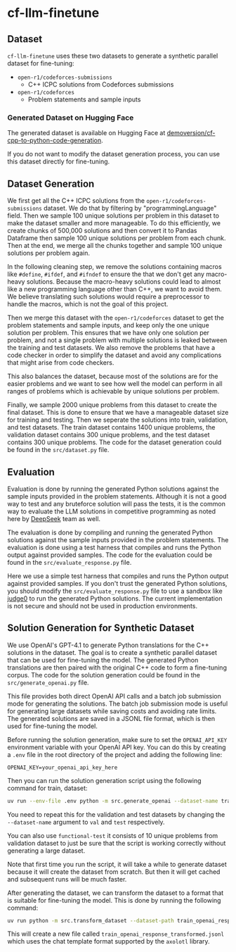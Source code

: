 # cf-llm-finetune

## Dataset
`cf-llm-finetune` uses these two datasets to generate a synthetic parallel dataset for fine-tuning:
- `open-r1/codeforces-submissions`
    - C++ ICPC solutions from Codeforces submissions
- `open-r1/codeforces`
    - Problem statements and sample inputs

### Generated Dataset on Hugging Face
The generated dataset is available on Hugging Face at [demoversion/cf-cpp-to-python-code-generation](https://huggingface.co/datasets/demoversion/cf-cpp-to-python-code-generation).

If you do not want to modify the dataset generation process, you can use this dataset directly for fine-tuning.

## Dataset Generation
We first get all the C++ ICPC solutions from the `open-r1/codeforces-submissions` dataset. We do that by filtering by "programmingLanguage" field. Then we sample 100 unique solutions per problem in this dataset to make the dataset smaller and more manageable. To do this efficiently, we create chunks of 500,000 solutions and then convert it to Pandas Dataframe then sample 100 unique solutions per problem from each chunk. Then at the end, we merge all the chunks together and sample 100 unique solutions per problem again.

In the following cleaning step, we remove the solutions containing macros like `#define`, `#ifdef`, and `#ifndef` to ensure the that we don't get any macro-heavy solutions. Because the macro-heavy solutions could lead to almost like a new programming language other than C++, we want to avoid them. We believe translating such solutions would require a preprocessor to handle the macros, which is not the goal of this project.

Then we merge this dataset with the `open-r1/codeforces` dataset to get the problem statements and sample inputs, and keep only the one unique solution per problem. This ensures that we have only one solution per problem, and not a single problem with multiple solutions is leaked between the training and test datasets. We also remove the problems that have a code checker in order to simplify the dataset and avoid any complications that might arise from code checkers.

This also balances the dataset, because most of the solutions are for the easier problems and we want to see how well the model can perform in all ranges of problems which is achievable by unique solutions per problem.

Finally, we sample 2000 unique problems from this dataset to create the final dataset. This is done to ensure that we have a manageable dataset size for training and testing. Then we seperate the solutions into train, validation, and test datasets. The train dataset contains 1400 unique problems, the validation dataset contains 300 unique problems, and the test dataset contains 300 unique problems. The code for the dataset generation could be found in the `src/dataset.py` file.

## Evaluation
Evaluation is done by running the generated Python solutions against the sample inputs provided in the problem statements. Although it is not a good way to test and any bruteforce solution will pass the tests, it is the common way to evaluate the LLM solutions in competitive programming as noted here by [DeepSeek](https://huggingface.co/datasets/open-r1/codeforces) team as well.

The evaluation is done by compiling and running the generated Python solutions against the sample inputs provided in the problem statements. The evaluation is done using a test harness that compiles and runs the Python output against provided samples. The code for the evaluation could be found in the `src/evaluate_response.py` file. 

Here we use a simple test harness that compiles and runs the Python output against provided samples. If you don't trust the generated Python solutions, you should modify the `src/evaluate_response.py` file to use a sandbox like [judge0](https://github.com/judge0/judge0) to run the generated Python solutions. The current implementation is not secure and should not be used in production environments.

## Solution Generation for Synthetic Dataset
We use OpenAI's GPT-4.1 to generate Python translations for the C++ solutions in the dataset. The goal is to create a synthetic parallel dataset that can be used for fine-tuning the model. The generated Python translations are then paired with the original C++ code to form a fine-tuning corpus. The code for the solution generation could be found in the `src/generate_openai.py` file.

This file provides both direct OpenAI API calls and a batch job submission mode for generating the solutions. The batch job submission mode is useful for generating large datasets while saving costs and avoiding rate limits. The generated solutions are saved in a JSONL file format, which is then used for fine-tuning the model.

Before running the solution generation, make sure to set the `OPENAI_API_KEY` environment variable with your OpenAI API key. You can do this by creating a `.env` file in the root directory of the project and adding the following line:
```
OPENAI_KEY=your_openai_api_key_here
```
Then you can run the solution generation script using the following command for train, dataset:
```bash
uv run --env-file .env python -m src.generate_openai --dataset-name train
```
You need to repeat this for the validation and test datasets by changing the `--dataset-name` argument to `val` and `test` respectively.

You can also use `functional-test` it consists of 10 unique problems from validation dataset to just be sure that the script is working correctly without generating a large dataset.

Note that first time you run the script, it will take a while to generate dataset because it will create the dataset from scratch. But then it will get cached and subsequent runs will be much faster.

After generating the dataset, we can transform the dataset to a format that is suitable for fine-tuning the model. This is done by running the following command:
```bash
uv run python -m src.transform_dataset --dataset-path train_openai_response.jsonl
```
This will create a new file called `train_openai_response_transformed.jsonl` which uses the chat template format supported by the `axolotl` library.